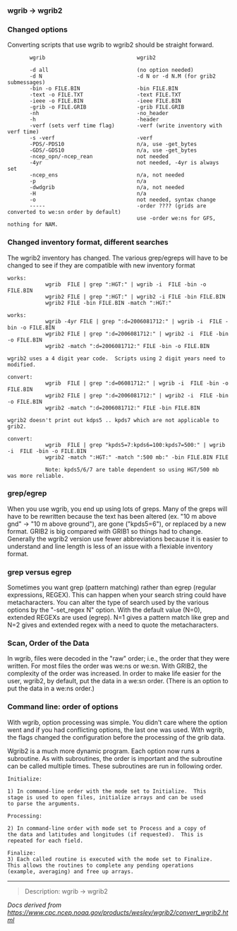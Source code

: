 ### wgrib -> wgrib2

### Changed options

Converting scripts that use wgrib to wgrib2 should be straight forward.

```
       wgrib                             wgrib2

       -d all                            (no option needed)
       -d N                              -d N or -d N.M (for grib2 submessages)
       -bin -o FILE.BIN                  -bin FILE.BIN
       -text -o FILE.TXT                 -text FILE.TXT
       -ieee -o FILE.BIN                 -ieee FILE.BIN
       -grib -o FILE.GRIB                -grib FILE.GRIB
       -nh                               -no_header
       -h                                -header
       -verf (sets verf time flag)       -verf (write inventory with verf time)
       -s -verf                          -verf
       -PDS/-PDS10                       n/a, use -get_bytes
       -GDS/-GDS10                       n/a, use -get_bytes
       -ncep_opn/-ncep_rean              not needed
       -4yr                              not needed, -4yr is always set
       -ncep_ens                         n/a, not needed
       -p                                n/a
       -dwdgrib                          n/a, not needed
       -H                                n/a
       -o                                not needed, syntax change
       -----                             -order ???? (grids are converted to we:sn order by default)
                                         use -order we:ns for GFS, nothing for NAM.
```

### Changed inventory format, different searches

The wgrib2 inventory has changed. The various grep/egreps will have to be
changed to see if they are compatible with new inventory format

```
works:
            wgrib  FILE | grep ":HGT:" | wgrib -i  FILE -bin -o FILE.BIN
            wgrib2 FILE | grep ":HGT:" | wgrib2 -i FILE -bin FILE.BIN
            wgrib2 FILE -bin FILE.BIN -match ":HGT:"

works:
            wgrib -4yr FILE | grep ":d=2006081712:" | wgrib -i  FILE -bin -o FILE.BIN
            wgrib2 FILE | grep ":d=2006081712:" | wgrib2 -i  FILE -bin -o FILE.BIN
            wgrib2 -match ":d=2006081712:" FILE -bin -o FILE.BIN

wgrib2 uses a 4 digit year code.  Scripts using 2 digit years need to modified.

convert:
            wgrib  FILE | grep ":d=06081712:" | wgrib -i  FILE -bin -o FILE.BIN
            wgrib2 FILE | grep ":d=2006081712:" | wgrib2 -i  FILE -bin -o FILE.BIN
            wgrib2 -match ":d=2006081712:" FILE -bin FILE.BIN

wgrib2 doesn't print out kdps5 .. kpds7 which are not applicable to grib2.

convert:
            wgrib  FILE | grep "kpds5=7:kpds6=100:kpds7=500:" | wgrib -i  FILE -bin -o FILE.BIN
            wgrib2 -match ":HGT:" -match ":500 mb:" -bin FILE.BIN FILE

            Note: kpds5/6/7 are table dependent so using HGT/500 mb was more reliable.
```

### grep/egrep

When you use wgrib, you end up using lots of greps. Many
of the greps will have to be rewritten because the text has
been altered (ex. "10 m above gnd" -> "10 m above ground"),
are gone ("kpds5=6"), or replaced by a new format. GRIB2 is
big compared with GRIB1 so things had to change. Generally
the wgrib2 version use fewer abbreviations because it is
easier to understand and line length is less of an issue
with a flexiable inventory format.

### grep versus egrep

Sometimes you want grep (pattern matching) rather than egrep (regular expressions, REGEX).
This can happen when your search string could have metacharacters. You can alter
the type of search used by the various options by the "-set_regex N" option.
With the default value (N=0), extended REGEXs are used (egrep). N=1 gives a pattern
match like grep and N=2 gives and extended regex with a need to quote the metacharacters.

### Scan, Order of the Data

In wgrib, files were decoded in the "raw" order; i.e., the order that they were
written. For most files the order was we:ns or we:sn. With GRIB2, the complexity
of the order was increased. In order to make life easier for the user, wgrib2,
by default, put the data in a we:sn order. (There is an option to put the data
in a we:ns order.)

### Command line: order of options

With wgrib, option processing was simple. You didn't care where
the option went and if you had conflicting options, the last one
was used. With wgrib, the flags changed the configuration before
the processing of the grib data.

Wgrib2 is a much more dynamic program. Each option now runs
a subroutine. As with subroutines, the order is important
and the subroutine can be called multiple times. These
subroutines are run in following order.

```
Initialize:

1) In command-line order with the mode set to Initialize.  This
stage is used to open files, initialize arrays and can be used
to parse the arguments.

Processing:

2) In command-line order with mode set to Process and a copy of
the data and latitudes and longitudes (if requested).  This is
repeated for each field.

Finalize:
3) Each called routine is executed with the mode set to Finalize.
This allows the routines to complete any pending operations
(example, averaging) and free up arrays.

```

---

> Description: wgrib -> wgrib2

_Docs derived from <https://www.cpc.ncep.noaa.gov/products/wesley/wgrib2/convert_wgrib2.html>_
